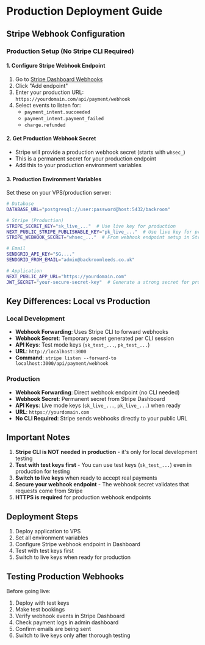 # Production Deployment Guide

## Stripe Webhook Configuration

### Production Setup (No Stripe CLI Required)

#### 1. Configure Stripe Webhook Endpoint
1. Go to [Stripe Dashboard Webhooks](https://dashboard.stripe.com/webhooks)
2. Click "Add endpoint"
3. Enter your production URL: `https://yourdomain.com/api/payment/webhook`
4. Select events to listen for:
   - `payment_intent.succeeded`
   - `payment_intent.payment_failed`
   - `charge.refunded`

#### 2. Get Production Webhook Secret
- Stripe will provide a production webhook secret (starts with `whsec_`)
- This is a permanent secret for your production endpoint
- Add this to your production environment variables

#### 3. Production Environment Variables
Set these on your VPS/production server:

```bash
# Database
DATABASE_URL="postgresql://user:password@host:5432/backroom"

# Stripe (Production)
STRIPE_SECRET_KEY="sk_live_..."  # Use live key for production
NEXT_PUBLIC_STRIPE_PUBLISHABLE_KEY="pk_live_..."  # Use live key for production
STRIPE_WEBHOOK_SECRET="whsec_..."  # From webhook endpoint setup in Stripe Dashboard

# Email
SENDGRID_API_KEY="SG...."
SENDGRID_FROM_EMAIL="admin@backroomleeds.co.uk"

# Application
NEXT_PUBLIC_APP_URL="https://yourdomain.com"
JWT_SECRET="your-secure-secret-key"  # Generate a strong secret for production
```

## Key Differences: Local vs Production

### Local Development
- **Webhook Forwarding**: Uses Stripe CLI to forward webhooks
- **Webhook Secret**: Temporary secret generated per CLI session
- **API Keys**: Test mode keys (`sk_test_...`, `pk_test_...`)
- **URL**: `http://localhost:3000`
- **Command**: `stripe listen --forward-to localhost:3000/api/payment/webhook`

### Production
- **Webhook Forwarding**: Direct webhook endpoint (no CLI needed)
- **Webhook Secret**: Permanent secret from Stripe Dashboard
- **API Keys**: Live mode keys (`sk_live_...`, `pk_live_...`) when ready
- **URL**: `https://yourdomain.com`
- **No CLI Required**: Stripe sends webhooks directly to your public URL

## Important Notes

1. **Stripe CLI is NOT needed in production** - it's only for local development testing
2. **Test with test keys first** - You can use test keys (`sk_test_...`) even in production for testing
3. **Switch to live keys** when ready to accept real payments
4. **Secure your webhook endpoint** - The webhook secret validates that requests come from Stripe
5. **HTTPS is required** for production webhook endpoints

## Deployment Steps

1. Deploy application to VPS
2. Set all environment variables
3. Configure Stripe webhook endpoint in Dashboard
4. Test with test keys first
5. Switch to live keys when ready for production

## Testing Production Webhooks

Before going live:
1. Deploy with test keys
2. Make test bookings
3. Verify webhook events in Stripe Dashboard
4. Check payment logs in admin dashboard
5. Confirm emails are being sent
6. Switch to live keys only after thorough testing